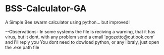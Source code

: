 # BSS-Calculator-GA
A Simple Bee swarm calculator using python... but improved! 

--Observations-
In some systems the file is reciving a warning, that it has virus, but it dont, with any problem send a email 'pgozetto@outlook.com' and i'll reply you
You dont need to dowload python, or any libraly, just open the .exe path file
